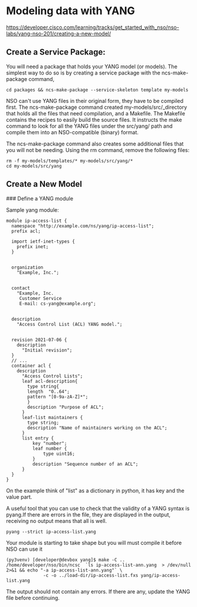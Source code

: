 # Modeling data with YANG
https://developer.cisco.com/learning/tracks/get_started_with_nso/nso-labs/yang-nso-201/creating-a-new-model/ 

## Create a Service Package: 

You will  need a package that holds your YANG model (or models). 
The simplest way to do so is by creating a service package with the ncs-make-package command,

    cd packages && ncs-make-package --service-skeleton template my-models

NSO can't use YANG files in their original form, they have to be compiled first. The ncs-make-package command created my-models/src/_directory that holds all the files that need compilation, and a Makefile. The Makefile contains the recipes to easily build the source files. It instructs the make command to look for all the YANG files under the src/yang/ path and compile them into an NSO-compatible (binary) format.

The ncs-make-package command also creates some additional files that you will not be needing. Using the rm command, remove the following files:

    rm -f my-models/templates/* my-models/src/yang/*
    cd my-models/src/yang 

## Create a New Model

### Define a YANG module

Sample yang module: 

    module ip-access-list {
      namespace "http://example.com/ns/yang/ip-access-list";
      prefix acl;
    
      import ietf-inet-types {
        prefix inet;
      }
    
    
      organization
        "Example, Inc.";
    
    
      contact
        "Example, Inc.
         Customer Service
         E-mail: cs-yang@example.org";
    
    
      description
        "Access Control List (ACL) YANG model.";
    
    
      revision 2021-07-06 {
        description
          "Initial revision";
      }
      // ...
      container acl {
        description
          "Access Control Lists";
          leaf acl-description{
            type string{
            length  "0..64";
            pattern "[0-9a-zA-Z]*";
            }
            description "Purpose of ACL";
          }
          leaf-list maintainers {
            type string;
            description "Name of maintainers working on the ACL";
          }
          list entry {
              key "number";
              leaf number {
                  type uint16;
              }
              description "Sequence number of an ACL";
          }
      }
    }

On the example think of "list" as a dictionary in python, it has key and the value part. 

A useful tool that you can use to check that the validity of a YANG syntax is pyang.If there are errors in the file, they are displayed in the output, receiving no output means that all is well. 

    pyang --strict ip-access-list.yang
    
Your module is starting to take shape but you will must compile it before NSO can use it 

    (py3venv) [developer@devbox yang]$ make -C ..
    /home/developer/nso/bin/ncsc  `ls ip-access-list-ann.yang  > /dev/null 2>&1 && echo "-a ip-access-list-ann.yang"` \
                  -c -o ../load-dir/ip-access-list.fxs yang/ip-access-list.yang

The output should not contain any errors. If there are any, update the YANG file before continuing.
     
